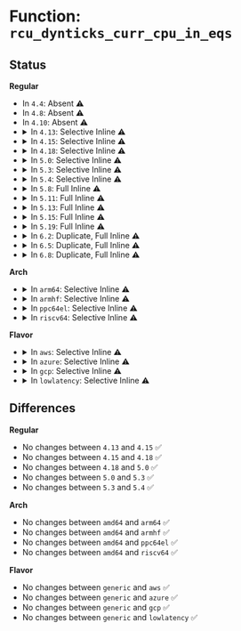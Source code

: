 # Function: <code>rcu_dynticks_curr_cpu_in_eqs</code>

## Status
<b>Regular</b>
<ul>
<li>
In <code>4.4</code>: Absent ⚠️
</li>
<li>
In <code>4.8</code>: Absent ⚠️
</li>
<li>
In <code>4.10</code>: Absent ⚠️
</li>
<li>
<details>
<summary>In <code>4.13</code>: Selective Inline ⚠️</summary>

```c
bool rcu_dynticks_curr_cpu_in_eqs();
```

**Collision:** Unique Global

**Inline:** Selective

**Transformation:** False

**Instances:**

```
In kernel/rcu/tree.c (ffffffff810f5e12)
Location: kernel/rcu/tree.c:361
Inline: True
Inline callers:
  - kernel/rcu/tree.c:rcu_nmi_exit
  - kernel/rcu/tree.c:rcu_nmi_enter
```
**Symbols:**

```
ffffffff810f5bf0-ffffffff810f5c15: rcu_dynticks_curr_cpu_in_eqs (STB_GLOBAL)
```
</details>
</li>
<li>
<details>
<summary>In <code>4.15</code>: Selective Inline ⚠️</summary>

```c
bool rcu_dynticks_curr_cpu_in_eqs();
```

**Collision:** Unique Global

**Inline:** Selective

**Transformation:** False

**Instances:**

```
In kernel/rcu/tree.c (ffffffff810ffcb2)
Location: kernel/rcu/tree.c:358
Inline: True
Inline callers:
  - kernel/rcu/tree.c:rcu_nmi_exit
  - kernel/rcu/tree.c:rcu_nmi_enter
```
**Symbols:**

```
ffffffff810ff9f0-ffffffff810ffa15: rcu_dynticks_curr_cpu_in_eqs (STB_GLOBAL)
```
</details>
</li>
<li>
<details>
<summary>In <code>4.18</code>: Selective Inline ⚠️</summary>

```c
bool rcu_dynticks_curr_cpu_in_eqs();
```

**Collision:** Unique Global

**Inline:** Selective

**Transformation:** False

**Instances:**

```
In kernel/rcu/tree.c (ffffffff81107f85)
Location: kernel/rcu/tree.c:345
Inline: True
Inline callers:
  - kernel/rcu/tree.c:rcu_nmi_enter
  - kernel/rcu/tree.c:rcu_nmi_exit
```
**Symbols:**

```
ffffffff81107d00-ffffffff81107d25: rcu_dynticks_curr_cpu_in_eqs (STB_GLOBAL)
```
</details>
</li>
<li>
<details>
<summary>In <code>5.0</code>: Selective Inline ⚠️</summary>

```c
bool rcu_dynticks_curr_cpu_in_eqs();
```

**Collision:** Unique Global

**Inline:** Selective

**Transformation:** False

**Instances:**

```
In kernel/rcu/tree.c (ffffffff811134c8)
Location: kernel/rcu/tree.c:301
Inline: True
Inline callers:
  - kernel/rcu/tree.c:rcu_irq_enter
  - kernel/rcu/tree.c:rcu_irq_exit
```
**Symbols:**

```
ffffffff81113220-ffffffff81113248: rcu_dynticks_curr_cpu_in_eqs (STB_GLOBAL)
```
</details>
</li>
<li>
<details>
<summary>In <code>5.3</code>: Selective Inline ⚠️</summary>

```c
bool rcu_dynticks_curr_cpu_in_eqs();
```

**Collision:** Unique Global

**Inline:** Selective

**Transformation:** False

**Instances:**

```
In kernel/rcu/tree.c (ffffffff8111d108)
Location: kernel/rcu/tree.c:296
Inline: True
Inline callers:
  - kernel/rcu/tree.c:rcu_irq_enter
  - kernel/rcu/tree.c:rcu_irq_exit
  - kernel/rcu/tree.c:rcu_nmi_exit
Direct callers:
  - kernel/rcu/tree.c:rcu_nmi_enter
```
**Symbols:**

```
ffffffff8111cd90-ffffffff8111cdb8: rcu_dynticks_curr_cpu_in_eqs (STB_GLOBAL)
```
</details>
</li>
<li>
<details>
<summary>In <code>5.4</code>: Selective Inline ⚠️</summary>

```c
bool rcu_dynticks_curr_cpu_in_eqs();
```

**Collision:** Unique Global

**Inline:** Selective

**Transformation:** False

**Instances:**

```
In kernel/rcu/tree.c (ffffffff811282cc)
Location: kernel/rcu/tree.c:297
Inline: True
Inline callers:
  - kernel/rcu/tree.c:__call_rcu
  - kernel/rcu/tree.c:__call_rcu
  - kernel/rcu/tree.c:rcu_irq_enter
  - kernel/rcu/tree.c:rcu_irq_exit
  - kernel/rcu/tree.c:rcu_nmi_exit
Direct callers:
  - kernel/rcu/tree.c:rcu_nmi_enter
```
**Symbols:**

```
ffffffff81129270-ffffffff81129298: rcu_dynticks_curr_cpu_in_eqs (STB_GLOBAL)
```
</details>
</li>
<li>
<details>
<summary>In <code>5.8</code>: Full Inline ⚠️</summary>

**Collision:** Unique Static

**Inline:** Full

**Transformation:** False

**Instances:**

```
In kernel/rcu/tree.c (ffffffff81136ba0)
Location: kernel/rcu/tree.c:312
Inline: True
Inline callers:
  - kernel/rcu/tree.c:__call_rcu
  - kernel/rcu/tree.c:__call_rcu
  - kernel/rcu/tree.c:__rcu_is_watching
  - kernel/rcu/tree.c:rcu_nmi_enter
  - kernel/rcu/tree.c:rcu_nmi_exit
```
</details>
</li>
<li>
<details>
<summary>In <code>5.11</code>: Full Inline ⚠️</summary>

**Collision:** Unique Static

**Inline:** Full

**Transformation:** False

**Instances:**

```
In kernel/rcu/tree.c (ffffffff81132200)
Location: kernel/rcu/tree.c:317
Inline: True
Inline callers:
  - kernel/rcu/tree.c:__call_rcu
  - kernel/rcu/tree.c:__call_rcu
  - kernel/rcu/tree.c:rcu_nmi_enter
  - kernel/rcu/tree.c:rcu_nmi_exit
```
</details>
</li>
<li>
<details>
<summary>In <code>5.13</code>: Full Inline ⚠️</summary>

**Collision:** Unique Static

**Inline:** Full

**Transformation:** False

**Instances:**

```
In kernel/rcu/tree.c (ffffffff811329e8)
Location: kernel/rcu/tree.c:323
Inline: True
Inline callers:
  - kernel/rcu/tree.c:__call_rcu
  - kernel/rcu/tree.c:__call_rcu
  - kernel/rcu/tree.c:rcu_nmi_enter
  - kernel/rcu/tree.c:rcu_nmi_exit
```
</details>
</li>
<li>
<details>
<summary>In <code>5.15</code>: Full Inline ⚠️</summary>

**Collision:** Unique Static

**Inline:** Full

**Transformation:** False

**Instances:**

```
In kernel/rcu/tree.c (ffffffff81154c1c)
Location: kernel/rcu/tree.c:328
Inline: True
Inline callers:
  - kernel/rcu/tree.c:__call_rcu
  - kernel/rcu/tree.c:__call_rcu
  - kernel/rcu/tree.c:rcu_nmi_enter
  - kernel/rcu/tree.c:rcu_nmi_exit
```
</details>
</li>
<li>
<details>
<summary>In <code>5.19</code>: Full Inline ⚠️</summary>

**Collision:** Unique Static

**Inline:** Full

**Transformation:** False

**Instances:**

```
In kernel/rcu/tree.c (ffffffff8117df63)
Location: kernel/rcu/tree.c:339
Inline: True
Inline callers:
  - kernel/rcu/tree.c:call_rcu
  - kernel/rcu/tree.c:call_rcu
  - kernel/rcu/tree.c:rcu_nmi_enter
  - kernel/rcu/tree.c:rcu_nmi_exit
```
</details>
</li>
<li>
<details>
<summary>In <code>6.2</code>: Duplicate, Full Inline ⚠️</summary>

**Collision:** Static Duplication

**Inline:** Full

**Transformation:** False

**Instances:**

```
In kernel/panic.c (ffffffff810e9f15)
Location: include/linux/context_tracking.h:119
Inline: True
Inline callers:
  - kernel/panic.c:__warn_printk
```
```
In kernel/rcu/tree.c (ffffffff811afa17)
Location: include/linux/context_tracking.h:119
Inline: True
```
```
In kernel/context_tracking.c (ffffffff820c01f6)
Location: include/linux/context_tracking.h:119
Inline: True
Inline callers:
  - kernel/context_tracking.c:ct_nmi_enter
  - kernel/context_tracking.c:ct_nmi_exit
```
```
In lib/bug.c (ffffffff8201ebae)
Location: include/linux/context_tracking.h:119
Inline: True
Inline callers:
  - lib/bug.c:report_bug
```
</details>
</li>
<li>
<details>
<summary>In <code>6.5</code>: Duplicate, Full Inline ⚠️</summary>

**Collision:** Static Duplication

**Inline:** Full

**Transformation:** False

**Instances:**

```
In kernel/panic.c (ffffffff810f5b15)
Location: include/linux/context_tracking.h:120
Inline: True
Inline callers:
  - kernel/panic.c:__warn_printk
```
```
In kernel/rcu/tree.c (ffffffff811c1a87)
Location: include/linux/context_tracking.h:120
Inline: True
```
```
In kernel/context_tracking.c (ffffffff82142076)
Location: include/linux/context_tracking.h:120
Inline: True
Inline callers:
  - kernel/context_tracking.c:ct_nmi_enter
  - kernel/context_tracking.c:ct_nmi_exit
```
```
In lib/bug.c (ffffffff8209ebbe)
Location: include/linux/context_tracking.h:120
Inline: True
Inline callers:
  - lib/bug.c:report_bug
```
</details>
</li>
<li>
<details>
<summary>In <code>6.8</code>: Duplicate, Full Inline ⚠️</summary>

**Collision:** Static Duplication

**Inline:** Full

**Transformation:** False

**Instances:**

```
In kernel/panic.c (ffffffff810feec5)
Location: include/linux/context_tracking.h:120
Inline: True
Inline callers:
  - kernel/panic.c:__warn_printk
```
```
In kernel/rcu/tree.c (ffffffff811e0a7d)
Location: include/linux/context_tracking.h:120
Inline: True
Inline callers:
  - kernel/rcu/tree.c:__call_rcu_common
  - kernel/rcu/tree.c:__call_rcu_common
```
```
In kernel/context_tracking.c (ffffffff82224717)
Location: include/linux/context_tracking.h:120
Inline: True
Inline callers:
  - kernel/context_tracking.c:ct_nmi_enter
  - kernel/context_tracking.c:ct_nmi_exit
```
```
In lib/bug.c (ffffffff82176bbe)
Location: include/linux/context_tracking.h:120
Inline: True
Inline callers:
  - lib/bug.c:report_bug
```
</details>
</li>
</ul>
<b>Arch</b>
<ul>
<li>
<details>
<summary>In <code>arm64</code>: Selective Inline ⚠️</summary>

```c
bool rcu_dynticks_curr_cpu_in_eqs();
```

**Collision:** Unique Global

**Inline:** Selective

**Transformation:** False

**Instances:**

```
In kernel/rcu/tree.c (ffff80001018f08c)
Location: kernel/rcu/tree.c:297
Inline: True
Inline callers:
  - kernel/rcu/tree.c:__call_rcu
  - kernel/rcu/tree.c:__call_rcu
  - kernel/rcu/tree.c:rcu_irq_enter
  - kernel/rcu/tree.c:rcu_irq_exit
Direct callers:
  - kernel/rcu/tree.c:rcu_nmi_enter
```
**Symbols:**

```
ffff800010190800-ffff800010190834: rcu_dynticks_curr_cpu_in_eqs (STB_GLOBAL)
```
</details>
</li>
<li>
<details>
<summary>In <code>armhf</code>: Selective Inline ⚠️</summary>

```c
bool rcu_dynticks_curr_cpu_in_eqs();
```

**Collision:** Unique Global

**Inline:** Selective

**Transformation:** False

**Instances:**

```
In kernel/rcu/tree.c (c03dc4c0)
Location: kernel/rcu/tree.c:297
Inline: True
Inline callers:
  - kernel/rcu/tree.c:__call_rcu
  - kernel/rcu/tree.c:__call_rcu
  - kernel/rcu/tree.c:rcu_irq_enter
  - kernel/rcu/tree.c:rcu_irq_exit
Direct callers:
  - kernel/rcu/tree.c:rcu_nmi_enter
```
**Symbols:**

```
c03de364-c03de398: rcu_dynticks_curr_cpu_in_eqs (STB_GLOBAL)
```
</details>
</li>
<li>
<details>
<summary>In <code>ppc64el</code>: Selective Inline ⚠️</summary>

```c
bool rcu_dynticks_curr_cpu_in_eqs();
```

**Collision:** Unique Global

**Inline:** Selective

**Transformation:** False

**Instances:**

```
In kernel/rcu/tree.c (c0000000001e99c0)
Location: kernel/rcu/tree.c:297
Inline: True
Inline callers:
  - kernel/rcu/tree.c:__call_rcu
  - kernel/rcu/tree.c:__call_rcu
  - kernel/rcu/tree.c:rcu_irq_enter
  - kernel/rcu/tree.c:rcu_irq_exit
  - kernel/rcu/tree.c:rcu_nmi_exit
Direct callers:
  - kernel/rcu/tree.c:rcu_nmi_enter
```
**Symbols:**

```
c0000000001ebb20-c0000000001ebb50: rcu_dynticks_curr_cpu_in_eqs (STB_GLOBAL)
```
</details>
</li>
<li>
<details>
<summary>In <code>riscv64</code>: Selective Inline ⚠️</summary>

```c
bool rcu_dynticks_curr_cpu_in_eqs();
```

**Collision:** Unique Global

**Inline:** Selective

**Transformation:** False

**Instances:**

```
In kernel/rcu/tree.c (ffffffe0001232a0)
Location: kernel/rcu/tree.c:297
Inline: True
Inline callers:
  - kernel/rcu/tree.c:__call_rcu
  - kernel/rcu/tree.c:__call_rcu
  - kernel/rcu/tree.c:rcu_irq_enter
  - kernel/rcu/tree.c:rcu_irq_exit
```
**Symbols:**

```
ffffffe000123e36-ffffffe000123e7e: rcu_dynticks_curr_cpu_in_eqs (STB_GLOBAL)
```
</details>
</li>
</ul>
<b>Flavor</b>
<ul>
<li>
<details>
<summary>In <code>aws</code>: Selective Inline ⚠️</summary>

```c
bool rcu_dynticks_curr_cpu_in_eqs();
```

**Collision:** Unique Global

**Inline:** Selective

**Transformation:** False

**Instances:**

```
In kernel/rcu/tree.c (ffffffff811208ac)
Location: kernel/rcu/tree.c:297
Inline: True
Inline callers:
  - kernel/rcu/tree.c:__call_rcu
  - kernel/rcu/tree.c:__call_rcu
  - kernel/rcu/tree.c:rcu_irq_enter
  - kernel/rcu/tree.c:rcu_irq_exit
  - kernel/rcu/tree.c:rcu_nmi_exit
Direct callers:
  - kernel/rcu/tree.c:rcu_nmi_enter
```
**Symbols:**

```
ffffffff81121850-ffffffff81121878: rcu_dynticks_curr_cpu_in_eqs (STB_GLOBAL)
```
</details>
</li>
<li>
<details>
<summary>In <code>azure</code>: Selective Inline ⚠️</summary>

```c
bool rcu_dynticks_curr_cpu_in_eqs();
```

**Collision:** Unique Global

**Inline:** Selective

**Transformation:** False

**Instances:**

```
In kernel/rcu/tree.c (ffffffff81113d47)
Location: kernel/rcu/tree.c:297
Inline: True
Inline callers:
  - kernel/rcu/tree.c:__call_rcu
  - kernel/rcu/tree.c:__call_rcu
  - kernel/rcu/tree.c:rcu_irq_enter
  - kernel/rcu/tree.c:rcu_irq_exit
  - kernel/rcu/tree.c:rcu_nmi_exit
Direct callers:
  - kernel/rcu/tree.c:rcu_nmi_enter
```
**Symbols:**

```
ffffffff81113f30-ffffffff81113f58: rcu_dynticks_curr_cpu_in_eqs (STB_GLOBAL)
```
</details>
</li>
<li>
<details>
<summary>In <code>gcp</code>: Selective Inline ⚠️</summary>

```c
bool rcu_dynticks_curr_cpu_in_eqs();
```

**Collision:** Unique Global

**Inline:** Selective

**Transformation:** False

**Instances:**

```
In kernel/rcu/tree.c (ffffffff8111e79c)
Location: kernel/rcu/tree.c:297
Inline: True
Inline callers:
  - kernel/rcu/tree.c:__call_rcu
  - kernel/rcu/tree.c:__call_rcu
  - kernel/rcu/tree.c:rcu_irq_enter
  - kernel/rcu/tree.c:rcu_irq_exit
  - kernel/rcu/tree.c:rcu_nmi_exit
Direct callers:
  - kernel/rcu/tree.c:rcu_nmi_enter
```
**Symbols:**

```
ffffffff8111f740-ffffffff8111f768: rcu_dynticks_curr_cpu_in_eqs (STB_GLOBAL)
```
</details>
</li>
<li>
<details>
<summary>In <code>lowlatency</code>: Selective Inline ⚠️</summary>

```c
bool rcu_dynticks_curr_cpu_in_eqs();
```

**Collision:** Unique Global

**Inline:** Selective

**Transformation:** False

**Instances:**

```
In kernel/rcu/tree.c (ffffffff8112a82f)
Location: kernel/rcu/tree.c:297
Inline: True
Inline callers:
  - kernel/rcu/tree.c:rcu_exp_handler
  - kernel/rcu/tree.c:rcu_exp_handler
  - kernel/rcu/tree.c:__call_rcu
  - kernel/rcu/tree.c:__call_rcu
  - kernel/rcu/tree.c:rcu_irq_enter
  - kernel/rcu/tree.c:rcu_irq_exit
  - kernel/rcu/tree.c:rcu_nmi_exit
Direct callers:
  - kernel/rcu/tree.c:rcu_nmi_enter
```
**Symbols:**

```
ffffffff8112b890-ffffffff8112b8b8: rcu_dynticks_curr_cpu_in_eqs (STB_GLOBAL)
```
</details>
</li>
</ul>

## Differences
<b>Regular</b>
<ul>
<li>
No changes between <code>4.13</code> and <code>4.15</code> ✅
</li>
<li>
No changes between <code>4.15</code> and <code>4.18</code> ✅
</li>
<li>
No changes between <code>4.18</code> and <code>5.0</code> ✅
</li>
<li>
No changes between <code>5.0</code> and <code>5.3</code> ✅
</li>
<li>
No changes between <code>5.3</code> and <code>5.4</code> ✅
</li>
</ul>
<b>Arch</b>
<ul>
<li>
No changes between <code>amd64</code> and <code>arm64</code> ✅
</li>
<li>
No changes between <code>amd64</code> and <code>armhf</code> ✅
</li>
<li>
No changes between <code>amd64</code> and <code>ppc64el</code> ✅
</li>
<li>
No changes between <code>amd64</code> and <code>riscv64</code> ✅
</li>
</ul>
<b>Flavor</b>
<ul>
<li>
No changes between <code>generic</code> and <code>aws</code> ✅
</li>
<li>
No changes between <code>generic</code> and <code>azure</code> ✅
</li>
<li>
No changes between <code>generic</code> and <code>gcp</code> ✅
</li>
<li>
No changes between <code>generic</code> and <code>lowlatency</code> ✅
</li>
</ul>
